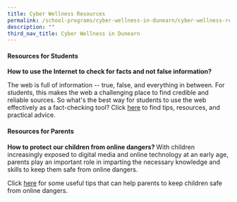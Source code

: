 ```yaml
---
title: Cyber Wellness Resources
permalink: /school-programs/cyber-wellness-in-dunearn/cyber-wellness-resources
description: ""
third_nav_title: Cyber Wellness in Dunearn
---
```

<h4>Resources for Students</h4>
<p><strong>How to use the Internet to check for facts and not false information?</strong></p>
<p>The web is full of information -- true, false, and everything in between. For students, this makes the web a challenging place to find credible and reliable sources. So what's the best way for students to use the web effectively as a fact-checking tool? Click <a href="https://www.commonsense.org/education/teaching-strategies/turn-students-into-fact-finding-web-detectives" target="">here</a> to find tips, resources, and practical advice.</p>
<h4>Resources for Parents</h4>
<p><strong>How to protect our children from online dangers? </strong> With children increasingly exposed to digital media and online technology at an early age, parents play an important role in imparting the necessary knowledge and skills to keep them safe from online dangers.</p>
<p>Click <a href="https://www.csa.gov.sg/gosafeonline/go-safe-for-me/for-parents/talking-to-your-child-about-internet-safety" target="">here</a> for some useful tips that can help parents to keep children safe from online dangers.</p>
